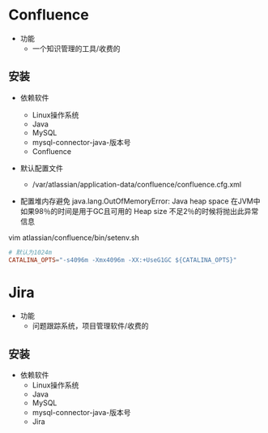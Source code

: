 # Confluence
- 功能
    - 一个知识管理的工具/收费的
## 安装
- 依赖软件
    - Linux操作系统
    - Java
    - MySQL
    - mysql-connector-java-版本号
    - Confluence

- 默认配置文件
    - /var/atlassian/application-data/confluence/confluence.cfg.xml

- 配置堆内存避免 java.lang.OutOfMemoryError: Java heap space
在JVM中如果98％的时间是用于GC且可用的 Heap size 不足2％的时候将抛出此异常信息

vim atlassian/confluence/bin/setenv.sh
```conf
# 默认为1024m
CATALINA_OPTS="-s4096m -Xmx4096m -XX:+UseG1GC ${CATALINA_OPTS}"
```

# Jira
- 功能
    - 问题跟踪系统，项目管理软件/收费的
## 安装
- 依赖软件
    - Linux操作系统
    - Java
    - MySQL
    - mysql-connector-java-版本号
    - Jira